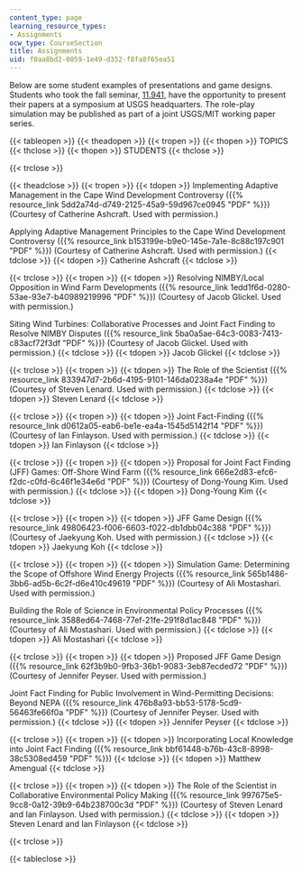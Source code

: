 ```yaml
---
content_type: page
learning_resource_types:
- Assignments
ocw_type: CourseSection
title: Assignments
uid: f0aa8bd2-0059-1e49-d352-f8fa8f65ea51
---
```


Below are some student examples of presentations and game designs. Students who took the fall seminar, [11.941](/courses/11-941-use-of-joint-fact-finding-in-science-intensive-policy-disputes-part-i-fall-2003), have the opportunity to present their papers at a symposium at USGS headquarters. The role-play simulation may be published as part of a joint USGS/MIT working paper series.

{{< tableopen >}}
{{< theadopen >}}
{{< tropen >}}
{{< thopen >}}
TOPICS
{{< thclose >}}
{{< thopen >}}
STUDENTS
{{< thclose >}}

{{< trclose >}}

{{< theadclose >}}
{{< tropen >}}
{{< tdopen >}}
Implementing Adaptive Management in the Cape Wind Development Controversy ({{% resource_link 5dd2a74d-d749-2125-45a9-59d967ce0945 "PDF" %}}) (Courtesy of Catherine Ashcraft. Used with permission.)  
  
Applying Adaptive Management Principles to the Cape Wind Development Controversy ({{% resource_link b153199e-b9e0-145e-7a1e-8c88c197c901 "PDF" %}}) (Courtesy of Catherine Ashcraft. Used with permission.)
{{< tdclose >}}
{{< tdopen >}}
Catherine Ashcraft
{{< tdclose >}}

{{< trclose >}}
{{< tropen >}}
{{< tdopen >}}
Resolving NIMBY/Local Opposition in Wind Farm Developments ({{% resource_link 1edd1f6d-0280-53ae-93e7-b40989219996 "PDF" %}}) (Courtesy of Jacob Glickel. Used with permission.)  
  
Siting Wind Turbines: Collaborative Processes and Joint Fact Finding to Resolve NIMBY Disputes ({{% resource_link 5ba0a5ae-64c3-0083-7413-c83acf72f3df "PDF" %}}) (Courtesy of Jacob Glickel. Used with permission.)
{{< tdclose >}}
{{< tdopen >}}
Jacob Glickel
{{< tdclose >}}

{{< trclose >}}
{{< tropen >}}
{{< tdopen >}}
The Role of the Scientist ({{% resource_link 833947d7-2b6d-4195-9101-146da0238a4e "PDF" %}}) (Courtesy of Steven Lenard. Used with permission.)
{{< tdclose >}}
{{< tdopen >}}
Steven Lenard
{{< tdclose >}}

{{< trclose >}}
{{< tropen >}}
{{< tdopen >}}
Joint Fact-Finding ({{% resource_link d0612a05-eab6-be1e-ea4a-1545d5142f14 "PDF" %}}) (Courtesy of Ian Finlayson. Used with permission.)
{{< tdclose >}}
{{< tdopen >}}
Ian Finlayson
{{< tdclose >}}

{{< trclose >}}
{{< tropen >}}
{{< tdopen >}}
Proposal for Joint Fact Finding (JFF) Games: Off-Shore Wind Farm ({{% resource_link 666e2d83-efc6-f2dc-c0fd-6c46f1e34e6d "PDF" %}}) (Courtesy of Dong-Young Kim. Used with permission.)
{{< tdclose >}}
{{< tdopen >}}
Dong-Young Kim
{{< tdclose >}}

{{< trclose >}}
{{< tropen >}}
{{< tdopen >}}
JFF Game Design ({{% resource_link 49806423-f006-6603-f022-db1dbb04c388 "PDF" %}}) (Courtesy of Jaekyung Koh. Used with permission.)
{{< tdclose >}}
{{< tdopen >}}
Jaekyung Koh
{{< tdclose >}}

{{< trclose >}}
{{< tropen >}}
{{< tdopen >}}
Simulation Game: Determining the Scope of Offshore Wind Energy Projects ({{% resource_link 565b1486-3bb6-ad5b-6c2f-d6e410c49619 "PDF" %}}) (Courtesy of Ali Mostashari. Used with permission.)  
  
Building the Role of Science in Environmental Policy Processes ({{% resource_link 3588ed64-7468-77ef-21fe-291f8d1ac848 "PDF" %}}) (Courtesy of Ali Mostashari. Used with permission.)
{{< tdclose >}}
{{< tdopen >}}
Ali Mostashari
{{< tdclose >}}

{{< trclose >}}
{{< tropen >}}
{{< tdopen >}}
Proposed JFF Game Design ({{% resource_link 62f3b9b0-9fb3-36b1-9083-3eb87ecded72 "PDF" %}}) (Courtesy of Jennifer Peyser. Used with permission.)  
  
Joint Fact Finding for Public Involvement in Wind-Permitting Decisions: Beyond NEPA ({{% resource_link 476b8a93-bb53-5178-5cd9-56463fe66f0a "PDF" %}}) (Courtesy of Jennifer Peyser. Used with permission.)
{{< tdclose >}}
{{< tdopen >}}
Jennifer Peyser
{{< tdclose >}}

{{< trclose >}}
{{< tropen >}}
{{< tdopen >}}
Incorporating Local Knowledge into Joint Fact Finding ({{% resource_link bbf61448-b76b-43c8-8998-38c5308ed459 "PDF" %}})
{{< tdclose >}}
{{< tdopen >}}
Matthew Amengual
{{< tdclose >}}

{{< trclose >}}
{{< tropen >}}
{{< tdopen >}}
The Role of the Scientist in Collaborative Environmental Policy Making ({{% resource_link 997675e5-9cc8-0a12-39b9-64b238700c3d "PDF" %}}) (Courtesy of Steven Lenard and Ian Finlayson. Used with permission.)
{{< tdclose >}}
{{< tdopen >}}
Steven Lenard and Ian Finlayson
{{< tdclose >}}

{{< trclose >}}

{{< tableclose >}}